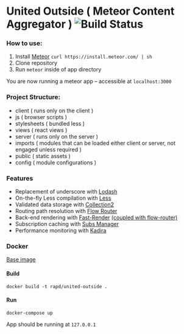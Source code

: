 # United Outside ( Meteor Content Aggregator ) ![Build Status](https://travis-ci.org/rei/united-outside.svg)

### How to use:
1. Install [Meteor](https://www.meteor.com/install) `curl https://install.meteor.com/ | sh`
1. Clone repository
1. Run `meteor` inside of app directory

You are now running a meteor app – accessible at `localhost:3000`

### Project Structure:
- client ( runs only on the client )
 - js ( browser scripts )
 - stylesheets ( bundled less )
 - views ( react views )
- server ( runs only on the server )
- imports ( modules that can be loaded either client or server, not engaged unless required )
- public ( static assets )
- config ( module configurations )

### Features
- Replacement of underscore with [Lodash](https://atmospherejs.com/stevezhu/lodash)
- On-the-fly Less compilation with [Less](https://atmospherejs.com/grove/less)
- Validated data storage with [Collection2](https://atmospherejs.com/aldeed/collection2)
- Routing path resolution with [Flow Router](https://atmospherejs.com/meteorhacks/flowrouter)
- Back-end rendering with [Fast-Render](https://atmospherejs.com/meteorhacks/fast-render) [(coupled with flow-router)](https://github.com/kadirahq/flow-router#fast-render)
- Subscription caching with [Subs Manager](https://atmospherejs.com/meteorhacks/subs-manager)
- Performance monitoring with [Kadira](https://atmospherejs.com/meteorhacks/kadira)


### Docker
[Base image](https://github.com/meteorhacks/meteord)

#### Build
```
docker build -t rapd/united-outside .
```

#### Run
```
docker-compose up
```

App should be running at `127.0.0.1`
